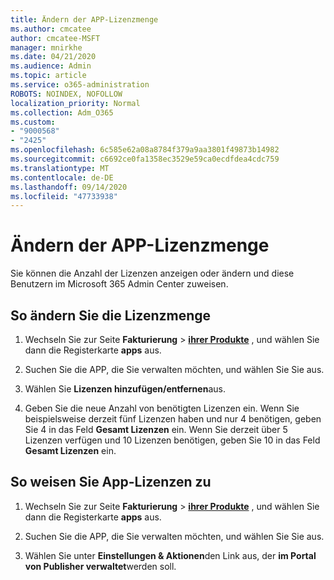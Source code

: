 ```yaml
---
title: Ändern der APP-Lizenzmenge
ms.author: cmcatee
author: cmcatee-MSFT
manager: mnirkhe
ms.date: 04/21/2020
ms.audience: Admin
ms.topic: article
ms.service: o365-administration
ROBOTS: NOINDEX, NOFOLLOW
localization_priority: Normal
ms.collection: Adm_O365
ms.custom:
- "9000568"
- "2425"
ms.openlocfilehash: 6c585e62a08a8784f379a9aa3801f49873b14982
ms.sourcegitcommit: c6692ce0fa1358ec3529e59ca0ecdfdea4cdc759
ms.translationtype: MT
ms.contentlocale: de-DE
ms.lasthandoff: 09/14/2020
ms.locfileid: "47733938"
---
```

# <a name="change-app-license-quantity"></a>Ändern der APP-Lizenzmenge

Sie können die Anzahl der Lizenzen anzeigen oder ändern und diese Benutzern im Microsoft 365 Admin Center zuweisen. 

## <a name="to-change-license-quantity"></a>So ändern Sie die Lizenzmenge

1. Wechseln Sie zur Seite **Fakturierung**  >  **[ihrer Produkte](https://go.microsoft.com/fwlink/p/?linkid=842054)** , und wählen Sie dann die Registerkarte **apps** aus.

2. Suchen Sie die APP, die Sie verwalten möchten, und wählen Sie Sie aus.  

3. Wählen Sie **Lizenzen hinzufügen/entfernen**aus.

4. Geben Sie die neue Anzahl von benötigten Lizenzen ein. Wenn Sie beispielsweise derzeit fünf Lizenzen haben und nur 4 benötigen, geben Sie 4 in das Feld **Gesamt Lizenzen** ein. Wenn Sie derzeit über 5 Lizenzen verfügen und 10 Lizenzen benötigen, geben Sie 10 in das Feld **Gesamt Lizenzen** ein.

## <a name="to-assign-app-licenses"></a>So weisen Sie App-Lizenzen zu

1. Wechseln Sie zur Seite **Fakturierung**  >  **[ihrer Produkte](https://go.microsoft.com/fwlink/p/?linkid=842054)** , und wählen Sie dann die Registerkarte **apps** aus.

2. Suchen Sie die APP, die Sie verwalten möchten, und wählen Sie Sie aus.  

3. Wählen Sie unter **Einstellungen & Aktionen**den Link aus, der **im Portal von Publisher verwaltet**werden soll.